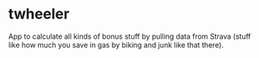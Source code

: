 twheeler
========

App to calculate all kinds of bonus stuff by pulling data from Strava (stuff like how much you save in gas by biking and junk like that there).